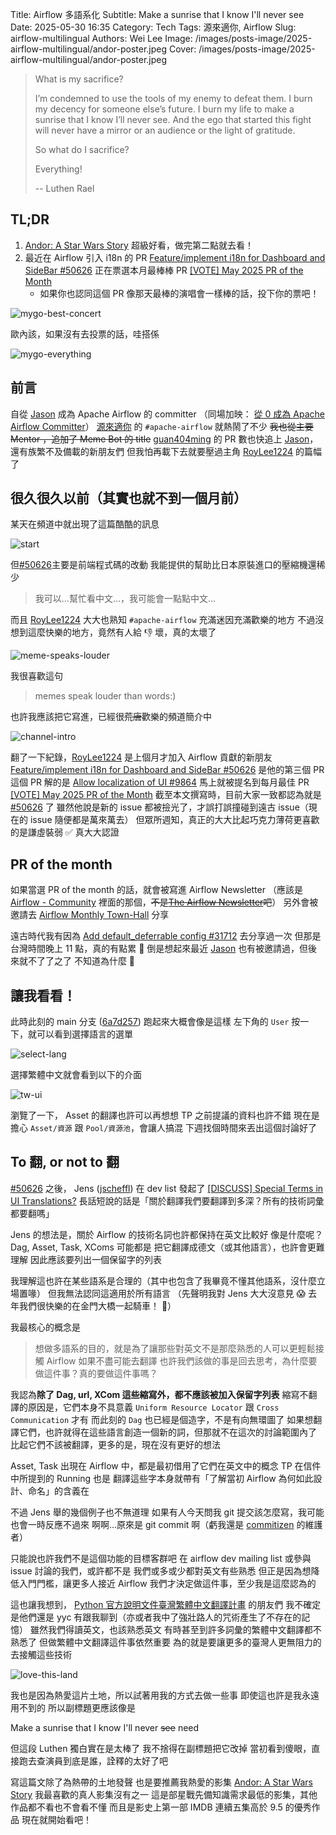 Title: Airflow 多語系化
Subtitle: Make a sunrise that I know I'll never see
Date: 2025-05-30 16:35
Category: Tech
Tags: 源來適你, Airflow
Slug: airflow-multilingual
Authors: Wei Lee
Image: /images/posts-image/2025-airflow-multilingual/andor-poster.jpeg
Cover: /images/posts-image/2025-airflow-multilingual/andor-poster.jpeg

> What is my sacrifice?
>
> I’m condemned to use the tools of my enemy to defeat them. I burn my decency for someone else’s future. I burn my life to make a sunrise that I know I’ll never see. And the ego that started this fight will never have a mirror or an audience or the light of gratitude.
>
> So what do I sacrifice?
>
> Everything!
>
> -- Luthen Rael

<!--more-->

## TL;DR

1. [Andor: A Star Wars Story] 超級好看，做完第二點就去看！
2. 最近在 Airflow 引入 i18n 的 PR [Feature/implement i18n for Dashboard and SideBar #50626][airflow-pr-50626] 正在票選本月最棒棒 PR [[VOTE] May 2025 PR of the Month][2025-pr-vote]
    * 如果你也認同這個 PR 像那天最棒的演唱會一樣棒的話，投下你的票吧！

![mygo-best-concert](/images/meme/mygo-best-concert.jpg)

歐內該，如果沒有去投票的話，哇搭係

![mygo-everything](/images/meme/mygo-everything.jpg)

## 前言
自從 [Jason] 成為 Apache Airflow 的 committer （同場加映： [從 0 成為 Apache Airflow Committer]）
[源來適你][OpenSource4You] 的 `#apache-airflow` 就熱鬧了不少
~~我也從主要 Mentor ，追加了 Meme Bot 的 title~~
[guan404ming] 的 PR 數也快追上 [Jason]，還有族繁不及備載的新朋友們
但我怕再載下去就要壓過主角 [RoyLee1224] 的篇幅了

## 很久很久以前（其實也就不到一個月前）
某天在頻道中就出現了這篇酷酷的訊息

![start](/images/posts-image/2025-airflow-multilingual/start.jpg)

但[#50626][airflow-pr-50626]主要是前端程式碼的改動
我能提供的幫助比日本原裝進口的壓縮機還稀少

> 我可以…幫忙看中文…，我可能會一點點中文…

而且 [RoyLee1224] 大大也熟知 `#apache-airflow` 充滿迷因充滿歡樂的地方
不過沒想到這麼快樂的地方，竟然有人給 👎
壞，真的太壞了

![meme-speaks-louder](/images/posts-image/2025-airflow-multilingual/meme-speaks-louder.png)

我很喜歡這句

> memes speak louder than words:)

也許我應該把它寫進，已經很~~荒唐~~歡樂的頻道簡介中

![channel-intro](/images/posts-image/2025-airflow-multilingual/channel-intro.jpg)

翻了一下紀錄，[RoyLee1224] 是上個月才加入 Airflow 貢獻的新朋友
[Feature/implement i18n for Dashboard and SideBar #50626][airflow-pr-50626] 是他的第三個 PR
這個 PR 解的是 [Allow localization of UI #9864](https://github.com/apache/airflow/issues/9864)
馬上就被提名到每月最佳 PR [[VOTE] May 2025 PR of the Month][2025-pr-vote]
截至本文撰寫時，目前大家一致都認為就是 [#50626][airflow-pr-50626] 了
雖然他說是新的 issue 都被撿光了，才誤打誤撞碰到遠古 issue（現在的 issue 隨便都是萬來萬去）
但眾所週知，真正的大大比起巧克力薄荷更喜歡的是謙虛裝弱
✅ 真大大認證

## PR of the month
如果當選 PR of the month 的話，就會被寫進 Airflow Newsletter
（應該是 [Airflow - Community] 裡面的那個，~~不是[The Airflow Newsletter]吧~~）
另外會被邀請去 [Airflow Monthly Town-Hall] 分享

遠古時代我有因為 [Add default_deferrable config #31712][airflow-pr-31712] 去分享過一次
但那是台灣時間晚上 11 點，真的有點累 🥱
倒是想起來最近 [Jason] 也有被邀請過，但後來就不了了之了
不知道為什麼 👀

## 讓我看看！
此時此刻的 main 分支 ([6a7d257]) 跑起來大概會像是這樣
左下角的 `User` 按一下，就可以看到選擇語言的選單

![select-lang](/images/posts-image/2025-airflow-multilingual/select-lang.jpg)

選擇繁體中文就會看到以下的介面

![tw-ui](/images/posts-image/2025-airflow-multilingual/tw-ui.jpg)

瀏覽了一下， Asset 的翻譯也許可以再想想
TP 之前提議的資料也許不錯
現在是擔心 `Asset/資源` 跟 `Pool/資源池`，會讓人搞混
下週找個時間來丟出這個討論好了

## To 翻, or not to 翻
[#50626][airflow-pr-50626] 之後， Jens ([jscheffl]) 在 dev list 發起了 [[DISCUSS] Special Terms in UI Translations?][special-terms]
長話短說的話是「關於翻譯我們要翻譯到多深？所有的技術詞彙都要翻嗎」

Jens 的想法是，關於 Airflow 的技術名詞也許都保持在英文比較好
像是什麼呢？ Dag, Asset, Task, XComs 可能都是
把它翻譯成德文（或其他語言），也許會更難理解
因此應該要列出一個保留字的列表

我理解這也許在某些語系是合理的（其中也包含了我畢竟不懂其他語系，沒什麼立場置喙）
但我無法認同這適用於所有語言
（先聲明我對 Jens 大大沒意見 😱 去年我們很快樂的在金門大橋一起騎車！ 🚴）

我最核心的概念是

> 想做多語系的目的，就是為了讓那些對英文不是那麼熟悉的人可以更輕鬆接觸 Airflow
> 如果不盡可能去翻譯
> 也許我們該做的事是回去思考，為什麼要做這件事？真的要做這件事嗎？

我認為**除了 Dag, url, XCom 這些縮寫外，都不應該被加入保留字列表**
縮寫不翻譯的原因是，它們本身不具意義
`Uniform Resource Locator` 跟 `Cross Communication` 才有
而此刻的 `Dag` 也已經是個造字，不是有向無環圖了
如果想翻譯它們，也許就得在這些語言創造一個新的詞，但那就不在這次的討論範圍內了
比起它們不該被翻譯，更多的是，現在沒有更好的想法

Asset, Task 出現在 Airflow 中，都是最初借用了它們在英文中的概念
TP 在信件中所提到的 Running 也是
翻譯這些字本身就帶有「了解當初 Airflow 為何如此設計、命名」的含義在

不過 Jens 舉的幾個例子也不無道理
如果有人今天問我 git 提交該怎麼寫，我可能也會一時反應不過來
啊啊...原來是 git commit 啊（虧我還是 [commitizen] 的維護者）

只能說也許我們不是這個功能的目標客群吧
在 airflow dev mailing list 或參與 issue 討論的我們，或許都不是
我們或多或少都對英文有些熟悉
但正是因為想降低入門門檻，讓更多人接近 Airflow
我們才決定做這件事，至少我是這麼認為的

這也讓我想到， [Python 官方說明文件臺灣繁體中文翻譯計畫] 的朋友們
我不確定是他們還是 yyc 有跟我聊到（亦或者我中了強壯路人的咒術產生了不存在的記憶）
雖然我們得讀英文，也該熟悉英文
有時甚至到許多詞彙的繁體中文翻譯都不熟悉了
但做繁體中文翻譯這件事依然重要
為的就是要讓更多的臺灣人更無阻力的去接觸這些技術

![love-this-land](/images/posts-image/2025-airflow-multilingual/love-this-land.jpg)

我也是因為熱愛這片土地，所以試著用我的方式去做一些事
即使這也許是我永遠用不到的
所以副標題更應該像是

Make a sunrise that I know I'll never ~~see~~ need

但這段 Luthen 獨白實在是太棒了
我不捨得在副標題把它改掉
當初看到傻眼，直接跑去查演員到底是誰，詮釋的太好了吧

寫這篇文除了為熱帶的土地發聲
也是要推薦我熱愛的影集 [Andor: A Star Wars Story]
我最喜歡的真人影集沒有之一
這是部星戰先備知識需求最低的影集，其他作品都不看也不會看不懂
而且是影史上第一部 IMDB 連續五集高於 9.5 的優秀作品
現在就開始看吧！

[Andor: A Star Wars Story]: https://www.disneyplus.com/browse/entity-faba988a-a9f5-45f2-a074-0775a7d6f67a

[從 0 成為 Apache Airflow Committer]: https://blog.zhu424.dev/zh-tw/open-source-contribution/becoming-an-apache-airflow-committer-from-0/#%E6%88%90%E7%82%BA-committer
[OpenSource4You]: https://github.com/opensource4you/readme?tab=readme-ov-file#%E7%9B%AE%E5%89%8D%E6%9C%89-mentor-%E5%B8%B6%E7%9A%84%E5%B0%88%E6%A1%88

[Airflow - Community]: https://airflow.apache.org/community/
[Airflow Monthly Town-Hall]: https://astronomer.zoom.us/meeting/register/3NuEKTdEQfKiBhE1xFgHMg#/registration
[The Airflow Newsletter]: https://www.airflowclub.com/the-newsletter

[special-terms]: https://lists.apache.org/thread/bvsvoo4nln22wqkncxogpgtlpcd1fffj
[2025-pr-vote]: https://lists.apache.org/thread/fwn3lo21qpdg0wrfq8odcwq6ojx74784
[airflow-pr-50626]: https://github.com/apache/airflow/pull/50626
[airflow-pr-31712]: https://github.com/apache/airflow/pull/31712
[6a7d257]: https://github.com/apache/airflow/commit/6a7d25714eca008f4021457c71f86cd870ac0782

[RoyLee1224]: https://github.com/RoyLee1224
[guan404ming]: https://github.com/guan404ming
[Jason]: https://github.com/jason810496
[jscheffl]: https://github.com/jscheffl

[Python 官方說明文件臺灣繁體中文翻譯計畫]: https://github.com/python/python-docs-zh-tw
[commitizen]: https://github.com/commitizen-tools/commitizen
